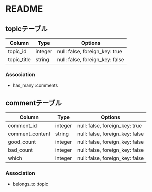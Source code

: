 # README
## topicテーブル

|Column|Type|Options|
|------|----|-------|
|topic_id|integer|null: false, foreign_key: true|
|topic_title|string|null: false, foreign_key: false|


### Association
- has_many :comments

## commentテーブル

|Column|Type|Options|
|------|----|-------|
|comment_id|integer|null: false, foreign_key: true|
|comment_content|string|null: false, foreign_key: false|
|good_count|integer|null: false, foreign_key: false|
|bad_count|integer|null: false, foreign_key: false|
|which|integer|null: false, foreign_key: false|

### Association
- belongs_to :topic